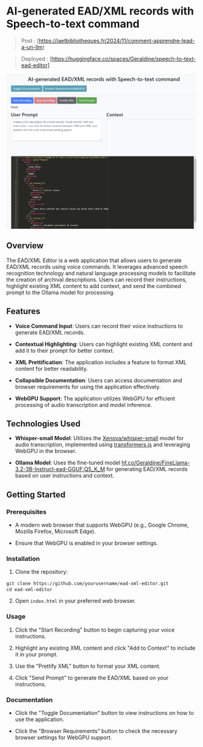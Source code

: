 # AI-generated EAD/XML records with Speech-to-text command

> Post : [https://iaetbibliotheques.fr/2024/11/comment-apprendre-lead-a-un-llm)

> Deployed : [https://huggingface.co/spaces/Geraldine/speech-to-text-ead-editor]

![](screenshot.png)

## Overview

The EAD/XML Editor is a web application that allows users to generate EAD/XML records using voice commands. It leverages advanced speech recognition technology and natural language processing models to facilitate the creation of archival descriptions. Users can record their instructions, highlight existing XML content to add context, and send the combined prompt to the Ollama model for processing.

## Features

- **Voice Command Input**: Users can record their voice instructions to generate EAD/XML records.

- **Contextual Highlighting**: Users can highlight existing XML content and add it to their prompt for better context.

- **XML Prettification**: The application includes a feature to format XML content for better readability.

- **Collapsible Documentation**: Users can access documentation and browser requirements for using the application effectively.

- **WebGPU Support**: The application utilizes WebGPU for efficient processing of audio transcription and model inference.

## Technologies Used

- **Whisper-small Model**: Utilizes the [Xenova/whisper-small](https://huggingface.co/Xenova/whisper-small) model for audio transcription, implemented using [transformers.js](https://huggingface.co/docs/transformers.js/index) and leveraging WebGPU in the browser.

- **Ollama Model**: Uses the fine-tuned model [hf.co/Geraldine/FineLlama-3.2-3B-Instruct-ead-GGUF:Q5_K_M](https://huggingface.co/Geraldine/FineLlama-3.2-3B-Instruct-ead-GGUF) for generating EAD/XML records based on user instructions and context.

## Getting Started

### Prerequisites

- A modern web browser that supports WebGPU (e.g., Google Chrome, Mozilla Firefox, Microsoft Edge).

- Ensure that WebGPU is enabled in your browser settings.

### Installation

1. Clone the repository:
```
git clone https://github.com/yourusername/ead-xml-editor.git
cd ead-xml-editor
```

2. Open `index.html` in your preferred web browser.

### Usage

1. Click the "Start Recording" button to begin capturing your voice instructions.

2. Highlight any existing XML content and click "Add to Context" to include it in your prompt.

3. Use the "Prettify XML" button to format your XML content.

4. Click "Send Prompt" to generate the EAD/XML based on your instructions.

### Documentation

- Click the "Toggle Documentation" button to view instructions on how to use the application.

- Click the "Browser Requirements" button to check the necessary browser settings for WebGPU support.